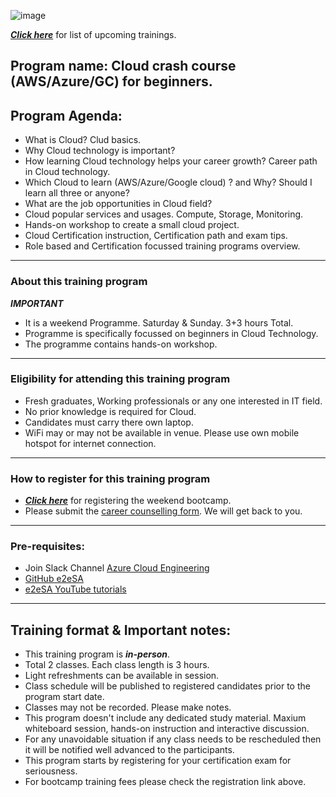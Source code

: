 ![image](https://user-images.githubusercontent.com/62712515/213931902-aa4143d0-760f-4fd4-9886-7d7d99ef9ec4.png)

***[Click here](https://e2esolutionarchitect.eventbrite.com)*** for list of upcoming trainings.

## Program name: Cloud crash course (AWS/Azure/GC) for beginners. 

## Program Agenda:

- What is Cloud? Clud basics.
- Why Cloud technology is important? 
- How learning Cloud technology helps your career growth? Career path in Cloud technology.
- Which Cloud to learn (AWS/Azure/Google cloud) ? and Why? Should I learn all three or anyone?
- What are the job opportunities in Cloud field?
- Cloud popular services and usages. Compute, Storage, Monitoring.
- Hands-on workshop to create a small cloud project.
- Cloud Certification instruction, Certification path and exam tips.
- Role based and Certification focussed training programs overview.

----------------------------
### About this training program

***IMPORTANT***
- It is a weekend Programme. Saturday & Sunday. 3+3 hours Total.
- Programme is specifically focussed on beginners in Cloud Technology. 
- The programme contains hands-on workshop. 

----------------------------
### Eligibility for attending this training program
- Fresh graduates, Working professionals or any one interested in IT field. 
- No prior knowledge is required for Cloud. 
- Candidates must carry there own laptop.
- WiFi may or may not be available in venue. Please use own mobile hotspot for internet connection.
----------------------------

### How to register for this training program
- ***[Click here](https://e2esolutionarchitect.eventbrite.com)*** for registering the weekend bootcamp.
- Please submit the [career counselling form](https://e2esolutionarchitect.com/career-counselling/). We will get back to you. 
----------------------------

### Pre-requisites: 
- Join Slack Channel [Azure Cloud Engineering](https://talentdevelop-u8d3237.slack.com/archives/C04KCD5HPC1)
- [GitHub e2eSA](https://github.com/e2eSolutionArchitect/scripts)
- [e2eSA YouTube tutorials](https://www.youtube.com/channel/UC5Juuk7aTvbRmrABMq4onJA/videos)

----------------------------

## Training format & Important notes:

- This training program is ***in-person***.
- Total 2 classes. Each class length is 3 hours.
- Light refreshments can be available in session. 
- Class schedule will be published to registered candidates prior to the program start date.
- Classes may not be recorded. Please make notes.
- This program doesn't include any dedicated study material. Maxium whiteboard session, hands-on instruction and interactive discussion. 
- For any unavoidable situation if any class needs to be rescheduled then it will be notified well advanced to the participants. 
- This program starts by registering for your certification exam for seriousness. 
- For bootcamp training fees please check the registration link above.   


